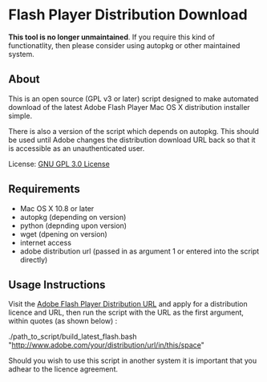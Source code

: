 # Flash Player Distribution Download #

**This tool is no longer unmaintained**. If you require this kind of functionatlity, then please consider using autopkg or other maintained system.

About
--------

This is an open source (GPL v3 or later) script designed to make automated download of the latest Adobe Flash Player Mac OS X distribution installer simple.

There is also a version of the script which depends on autopkg. This should be used until Adobe changes the distribution download URL back so that it is accessible as an unauthenticated user.

License: [GNU GPL 3.0 License][1]


Requirements
---------
 - Mac OS X 10.8 or later
 - autopkg (depending on version)
 - python (depnding upon version)
 - wget (dpening on version)
 - internet access
 - adobe distribution url (passed in as argument 1 or entered into the script directly)

Usage Instructions
---------

Visit the [Adobe Flash Player Distribution URL][2] and apply for a distribution licence and URL, then run the script with the URL as the first argument, within quotes (as shown below) :

./path_to_script/build_latest_flash.bash "http://www.adobe.com/your/distribution/url/in/this/space"

Should you wish to use this script in another system it is important that you adhear to the licence agreement.


  [1]: http://www.gnu.org/copyleft/gpl.html
  [2]: http://www.adobe.com/products/players/flash-player-distribution.html

